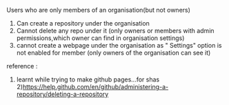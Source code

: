 Users who are only members of an organisation(but not owners) 
1) Can create a repository under the organisation
2) Cannot delete any repo under it (only owners or members with admin permissions,which owner can find in organisation settings)
3) cannot create a webpage under the organisation as " Settings" option is not enabled for member (only owners of the organisation can see it)

reference :
1) learnt while trying to make github pages...for shas
2)https://help.github.com/en/github/administering-a-repository/deleting-a-repository
